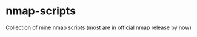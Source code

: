 nmap-scripts
============

Collection of mine nmap scripts (most are in official nmap release by now)

